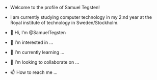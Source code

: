 - Welcome to the profile of Samuel Tegsten! 

- I am currently studying computer technology in my 2:nd year at the Royal institute of technology in Sweden/Stockholm.

- 👋 Hi, I’m @SamuelTegsten
- 👀 I’m interested in ...
- 🌱 I’m currently learning ...
- 💞️ I’m looking to collaborate on ...
- 📫 How to reach me ...


